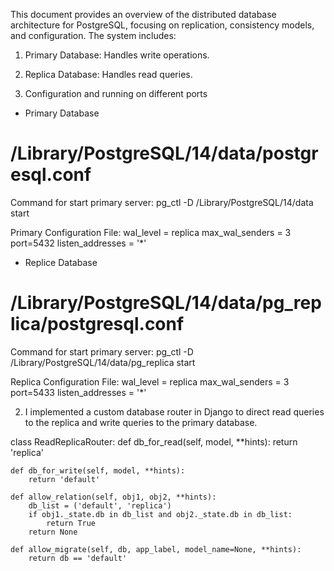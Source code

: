 This document provides an overview of the distributed database architecture for PostgreSQL, focusing on replication, consistency models, and configuration. The system includes:

1. Primary Database: Handles write operations.
2. Replica Database: Handles read queries.


1. Configuration and running on different ports

- Primary Database
# /Library/PostgreSQL/14/data/postgresql.conf

Command for start primary server: pg_ctl -D /Library/PostgreSQL/14/data start 

Primary Configuration File:
wal_level = replica
max_wal_senders = 3
port=5432
listen_addresses = '*'

- Replice Database

# /Library/PostgreSQL/14/data/pg_replica/postgresql.conf

Command for start primary server: pg_ctl -D /Library/PostgreSQL/14/data/pg_replica start 

Replica Configuration File:
wal_level = replica
max_wal_senders = 3
port=5433
listen_addresses = '*'


2. I implemented a custom database router in Django to direct read queries to the replica and write queries to the primary database.

class ReadReplicaRouter:
    def db_for_read(self, model, **hints):
        return 'replica'

    def db_for_write(self, model, **hints):
        return 'default'

    def allow_relation(self, obj1, obj2, **hints):
        db_list = ('default', 'replica')
        if obj1._state.db in db_list and obj2._state.db in db_list:
            return True
        return None

    def allow_migrate(self, db, app_label, model_name=None, **hints):
        return db == 'default'